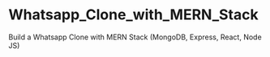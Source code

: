 # Whatsapp_Clone_with_MERN_Stack

Build a Whatsapp Clone with MERN Stack (MongoDB, Express, React, Node JS)
